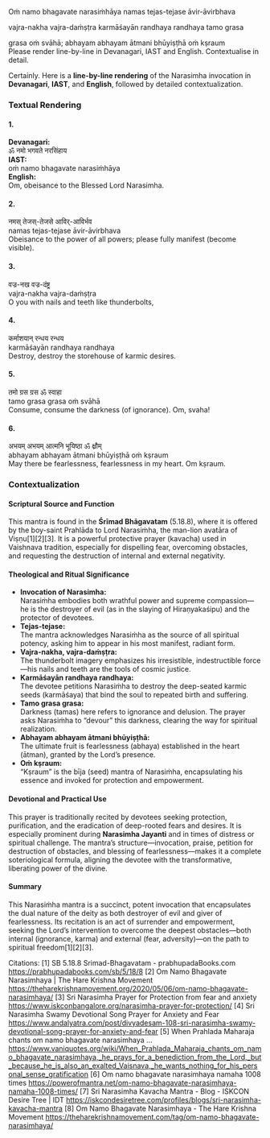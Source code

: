 Oṁ namo bhagavate narasiṁhāya namas tejas-tejase āvir-āvirbhava

vajra-nakha vajra-daṁṣṭra karmāśayān randhaya randhaya tamo grasa

grasa oṁ svāhā; abhayam abhayam ātmani bhūyiṣṭhā oṁ kṣraum   
Please render line-by-line in Devanagari, IAST and English. Contextualise in detail.

Certainly. Here is a **line-by-line rendering** of the Narasimha invocation in **Devanagari**, **IAST**, and **English**, followed by detailed contextualization.

### Textual Rendering

#### 1.  
**Devanagari:**  
ॐ नमो भगवते नरसिंहाय  
**IAST:**  
oṁ namo bhagavate narasiṁhāya  
**English:**  
Om, obeisance to the Blessed Lord Narasimha.

#### 2.  
नमस् तेजस्-तेजसे आविर्-आविर्भव  
namas tejas-tejase āvir-āvirbhava  
Obeisance to the power of all powers; please fully manifest (become visible).

#### 3.  
वज्र-नख वज्र-दंष्ट्र  
vajra-nakha vajra-daṁṣṭra  
O you with nails and teeth like thunderbolts,

#### 4.  
कर्माशयान् रन्धय रन्धय  
karmāśayān randhaya randhaya  
Destroy, destroy the storehouse of karmic desires.

#### 5.  
तमो ग्रस ग्रस ॐ स्वाहा  
tamo grasa grasa oṁ svāhā  
Consume, consume the darkness (of ignorance). Om, svaha!

#### 6.  
अभयम् अभयम् आत्मनि भूयिष्ठा ॐ क्ष्रौम्  
abhayam abhayam ātmani bhūyiṣṭhā oṁ kṣraum  
May there be fearlessness, fearlessness in my heart. Om kṣraum.

### Contextualization

#### Scriptural Source and Function

This mantra is found in the **Śrīmad Bhāgavatam** (5.18.8), where it is offered by the boy-saint Prahlāda to Lord Narasiṁha, the man-lion avatāra of Viṣṇu[1][2][3]. It is a powerful protective prayer (kavacha) used in Vaishnava tradition, especially for dispelling fear, overcoming obstacles, and requesting the destruction of internal and external negativity.

#### Theological and Ritual Significance

- **Invocation of Narasimha:**  
  Narasiṁha embodies both wrathful power and supreme compassion—he is the destroyer of evil (as in the slaying of Hiraṇyakaśipu) and the protector of devotees.
- **Tejas-tejase:**  
  The mantra acknowledges Narasiṁha as the source of all spiritual potency, asking him to appear in his most manifest, radiant form.
- **Vajra-nakha, vajra-daṁṣṭra:**  
  The thunderbolt imagery emphasizes his irresistible, indestructible force—his nails and teeth are the tools of cosmic justice.
- **Karmāśayān randhaya randhaya:**  
  The devotee petitions Narasiṁha to destroy the deep-seated karmic seeds (karmāśaya) that bind the soul to repeated birth and suffering.
- **Tamo grasa grasa:**  
  Darkness (tamas) here refers to ignorance and delusion. The prayer asks Narasiṁha to “devour” this darkness, clearing the way for spiritual realization.
- **Abhayam abhayam ātmani bhūyiṣṭhā:**  
  The ultimate fruit is fearlessness (abhaya) established in the heart (ātman), granted by the Lord’s presence.
- **Oṁ kṣraum:**  
  “Kṣraum” is the bīja (seed) mantra of Narasiṁha, encapsulating his essence and invoked for protection and empowerment.

#### Devotional and Practical Use

This prayer is traditionally recited by devotees seeking protection, purification, and the eradication of deep-rooted fears and desires. It is especially prominent during **Narasimha Jayanti** and in times of distress or spiritual challenge. The mantra’s structure—invocation, praise, petition for destruction of obstacles, and blessing of fearlessness—makes it a complete soteriological formula, aligning the devotee with the transformative, liberating power of the divine.

#### Summary

This Narasiṁha mantra is a succinct, potent invocation that encapsulates the dual nature of the deity as both destroyer of evil and giver of fearlessness. Its recitation is an act of surrender and empowerment, seeking the Lord’s intervention to overcome the deepest obstacles—both internal (ignorance, karma) and external (fear, adversity)—on the path to spiritual freedom[1][2][3].

Citations:
[1] SB 5.18.8 Srimad-Bhagavatam - prabhupadaBooks.com https://prabhupadabooks.com/sb/5/18/8
[2] Om Namo Bhagavate Narasimhaya | The Hare Krishna Movement https://theharekrishnamovement.org/2020/05/06/om-namo-bhagavate-narasimhaya/
[3] Sri Narasimha Prayer for Protection from fear and anxiety https://www.iskconbangalore.org/narasimha-prayer-for-protection/
[4] Sri Narasimha Swamy Devotional Song Prayer for Anxiety and Fear https://www.andalyatra.com/post/divyadesam-108-sri-narasimha-swamy-devotional-song-prayer-for-anxiety-and-fear
[5] When Prahlada Maharaja chants om namo bhagavate narasimhaya ... https://www.vaniquotes.org/wiki/When_Prahlada_Maharaja_chants_om_namo_bhagavate_narasimhaya,_he_prays_for_a_benediction_from_the_Lord,_but_because_he_is_also_an_exalted_Vaisnava,_he_wants_nothing_for_his_personal_sense_gratification
[6] Om namo bhagavate narasimhaya namaha 1008 times https://powerofmantra.net/om-namo-bhagavate-narasimhaya-namaha-1008-times/
[7] Sri Narasimha Kavacha Mantra - Blog - ISKCON Desire Tree | IDT https://iskcondesiretree.com/profiles/blogs/sri-narasimha-kavacha-mantra
[8] Om Namo Bhagavate Narasimhaya - The Hare Krishna Movement https://theharekrishnamovement.com/tag/om-namo-bhagavate-narasimhaya/


